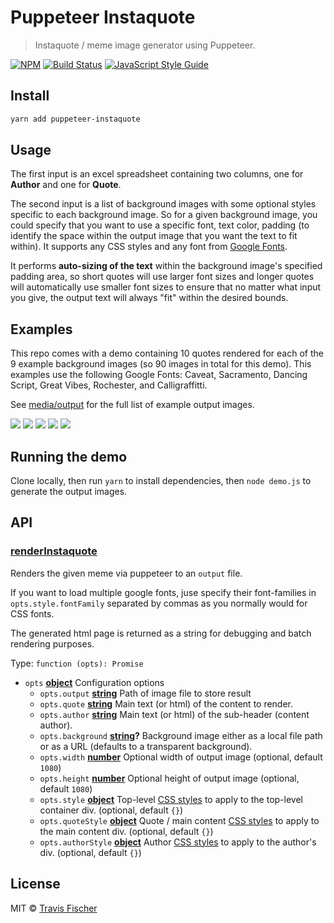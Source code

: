 # Puppeteer Instaquote

> Instaquote / meme image generator using Puppeteer.

[![NPM](https://img.shields.io/npm/v/puppeteer-instaquote.svg)](https://www.npmjs.com/package/puppeteer-instaquote) [![Build Status](https://travis-ci.com/transitive-bullshit/puppeteer-instaquote.svg?branch=master)](https://travis-ci.com/transitive-bullshit/puppeteer-instaquote) [![JavaScript Style Guide](https://img.shields.io/badge/code_style-standard-brightgreen.svg)](https://standardjs.com)

## Install

```bash
yarn add puppeteer-instaquote
```

## Usage

The first input is an excel spreadsheet containing two columns, one for **Author** and one for **Quote**.

The second input is a list of background images with some optional styles specific to each background image. So for a given background image, you could specify that you want to use a specific font, text color, padding (to identify the space within the output image that you want the text to fit within). It supports any CSS styles and any font from [Google Fonts](https://fonts.google.com/).

It performs **auto-sizing of the text** within the background image's specified padding area, so short quotes will use larger font sizes and longer quotes will automatically use smaller font sizes to ensure that no matter what input you give, the output text will always "fit" within the desired bounds.

## Examples

This repo comes with a demo containing 10 quotes rendered for each of the 9 example background images (so 90 images in total for this demo). This examples use the following Google Fonts: Caveat, Sacramento, Dancing Script, Great Vibes, Rochester, and Calligraffitti.

See [media/output](./media/output) for the full list of example output images.

![](https://raw.githubusercontent.com/transitive-bullshit/puppeteer-instaquote/master/media/output/quote-1-bg-1.png)
![](https://raw.githubusercontent.com/transitive-bullshit/puppeteer-instaquote/master/media/output/quote-4-bg-6.png)
![](https://raw.githubusercontent.com/transitive-bullshit/puppeteer-instaquote/master/media/output/quote-2-bg-3.png)
![](https://raw.githubusercontent.com/transitive-bullshit/puppeteer-instaquote/master/media/output/quote-3-bg-8.png)
![](https://raw.githubusercontent.com/transitive-bullshit/puppeteer-instaquote/master/media/output/quote-8-bg-10.png)

## Running the demo

Clone locally, then run `yarn` to install dependencies, then `node demo.js` to generate the output images.

## API

<!-- Generated by documentation.js. Update this documentation by updating the source code. -->

### [renderInstaquote](https://git@github.com/:transitive-bullshit/puppeteer-instaquote/blob/49c8c98b390895dc18c4ac5a1e01e3c26d69f12d/index.js#L33-L209)

Renders the given meme via puppeteer to an `output` file.

If you want to load multiple google fonts, juse specify their font-families in `opts.style.fontFamily`
separated by commas as you normally would for CSS fonts.

The generated html page is returned as a string for debugging and batch rendering purposes.

Type: `function (opts): Promise`

-   `opts` **[object](https://developer.mozilla.org/docs/Web/JavaScript/Reference/Global_Objects/Object)** Configuration options
    -   `opts.output` **[string](https://developer.mozilla.org/docs/Web/JavaScript/Reference/Global_Objects/String)** Path of image file to store result
    -   `opts.quote` **[string](https://developer.mozilla.org/docs/Web/JavaScript/Reference/Global_Objects/String)** Main text (or html) of the content to render.
    -   `opts.author` **[string](https://developer.mozilla.org/docs/Web/JavaScript/Reference/Global_Objects/String)** Main text (or html) of the sub-header (content author).
    -   `opts.background` **[string](https://developer.mozilla.org/docs/Web/JavaScript/Reference/Global_Objects/String)?** Background image either as a local file path or as a URL (defaults to a transparent background).
    -   `opts.width` **[number](https://developer.mozilla.org/docs/Web/JavaScript/Reference/Global_Objects/Number)** Optional width of output image (optional, default `1080`)
    -   `opts.height` **[number](https://developer.mozilla.org/docs/Web/JavaScript/Reference/Global_Objects/Number)** Optional height of output image (optional, default `1080`)
    -   `opts.style` **[object](https://developer.mozilla.org/docs/Web/JavaScript/Reference/Global_Objects/Object)** Top-level [CSS styles](https://www.w3schools.com/jsref/dom_obj_style.asp) to apply to the top-level container div. (optional, default `{}`)
    -   `opts.quoteStyle` **[object](https://developer.mozilla.org/docs/Web/JavaScript/Reference/Global_Objects/Object)** Quote / main content [CSS styles](https://www.w3schools.com/jsref/dom_obj_style.asp) to apply to the main content div. (optional, default `{}`)
    -   `opts.authorStyle` **[object](https://developer.mozilla.org/docs/Web/JavaScript/Reference/Global_Objects/Object)** Author [CSS styles](https://www.w3schools.com/jsref/dom_obj_style.asp) to apply to the author's div. (optional, default `{}`)

## License

MIT © [Travis Fischer](https://saasify.sh)
